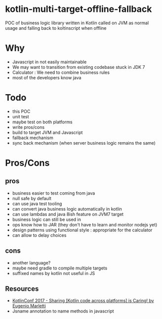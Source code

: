 # kotlin-multi-target-offline-fallback
POC of business logic library written in Kotlin called on JVM as normal usage and falling back to koltinscript when offline

# Why

- Javascript in not easily maintainable
- We may want to transition from existing codebase stuck in JDK 7
- Calculator : We need to combine business rules
- most of the developers know java

# Todo

- this POC
- unit test
- maybe test on both platforms
- write pros/cons
- build to target JVM and Javascript
- fallback mechanism
- sync back mechanism (when server business logic remains the same)

# Pros/Cons

## pros

- business easier to test coming from java
- null safe by default
- can use java test tooling
- can convert java business logic automatically in kotlin
- can use lambdas and java 8ish feature on JVM7 target
- business logic can still be used in 
- ops know how to JAR (they don't have to learn and monitor nodejs yet)
- design patterns using functional style : appropriate for the calculator
- can allow to delay choices

## cons

- another language?
- maybe need gradle to compile multiple targets
- suffixed names by kotlin not useful in JS

## Resources

- [KotlinConf 2017 - Sharing [Kotlin code across platforms] is Caring! by Eugenio Marletti](https://www.youtube.com/watch?v=DctKvZOU56I)
- Jsname annotation to name methods in javascript
